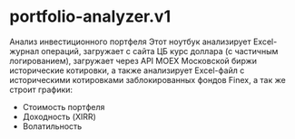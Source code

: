 # portfolio-analyzer.v1
Анализ инвестиционного портфеля
Этот ноутбук анализирует Excel-журнал операций, загружает с сайта ЦБ курс доллара (с частичным логированием), загружает через API MOEX Московской биржи исторические котировки, а также анализирует Excel-файл с историческими котировками заблокированных фондов Finex, а так же строит графики:

- Стоимость портфеля
- Доходность (XIRR)
- Волатильность
